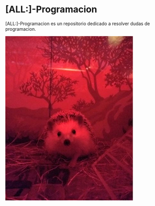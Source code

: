 # [ALL:]-Programacion

[ALL:]-Programacion es un repositorio dedicado a resolver dudas de programacion. 

<img src="https://github.com/andresprogramacion123/ALL-Programacion/blob/master/HTML/imagen.jpg">
